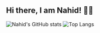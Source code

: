 ## Hi there, I am Nahid! 👋😃

![Nahid's GitHub stats](https://github-readme-stats.vercel.app/api?username=nahid784)  ![Top Langs](https://github-readme-stats.vercel.app/api/top-langs/?username=nahid784&layout=donut-vertical)
